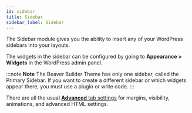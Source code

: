 ```yaml
---
id: sidebar
title: Sidebar
sidebar_label: Sidebar
---
```


The Sidebar module gives you the ability to insert any of your WordPress
sidebars into your layouts.

The widgets in the sidebar can be configured by going to **Appearance > Widgets** in the WordPress admin panel.

:::note **Note**
The Beaver Builder Theme has only one sidebar, called the Primary
Sidebar. If you want to create a different sidebar or which widgets appear
there, you must use a plugin or write code.
:::

There are all the usual [**Advanced** tab settings](/beaver-builder/layouts/advanced-tab-rows-columns-modules.md) for margins, visibility, animations, and advanced HTML settings.


